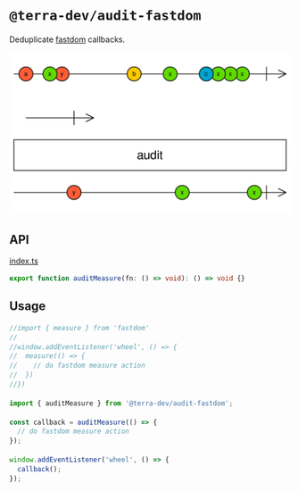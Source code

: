 # `@terra-dev/audit-fastdom`

Deduplicate [fastdom](https://www.npmjs.com/package/fastdom) callbacks.

![img.png](readme-assets/img.png)

## API

<!-- source index.ts --pick "auditMeasure" -->

[index.ts](index.ts)

```ts
export function auditMeasure(fn: () => void): () => void {}
```

<!-- /source -->

## Usage

```js
//import { measure } from 'fastdom'
//
//window.addEventListener('wheel', () => {
//  measure(() => {
//    // do fastdom measure action
//  })
//})

import { auditMeasure } from '@terra-dev/audit-fastdom';

const callback = auditMeasure(() => {
  // do fastdom measure action
});

window.addEventListener('wheel', () => {
  callback();
});
```

